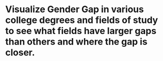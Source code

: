 # Visualize Gender Gap in various college degrees and fields of study to see what fields have larger gaps than others and where the gap is closer.
